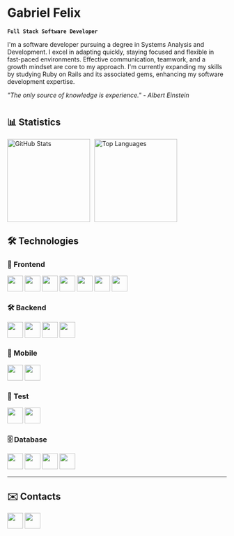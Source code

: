 # Gabriel Felix

**`Full Stack Software Developer`**

I'm a software developer pursuing a degree in Systems Analysis and Development. I excel in adapting quickly, staying focused and flexible in fast-paced environments. Effective communication, teamwork, and a growth mindset are core to my approach. I'm currently expanding my skills by studying Ruby on Rails and its associated gems, enhancing my software development expertise.


_"The only source of knowledge is experience." - Albert Einstein_

#


## 📊 Statistics

<img
    alt="GitHub Stats"
    height="190"
    style="padding-right: 10px;"
    src="https://github-readme-stats-pearl-nine-64.vercel.app/api?username=gabrielfel1x&show_icons=true&theme=catppuccin_latte&include_all_commits=true&count_private=true&cache_seconds=1800&locale=pt-br"
/><img
    alt="Top Languages"
    height="190"
    src="https://github-readme-stats-pearl-nine-64.vercel.app/api/top-langs/?username=gabrielfel1x&theme=catppuccin_latte&layout=compact&custom_title=Tecnologias&count_private=true&langs_count=9&cache_seconds=1800"
/>

## 🛠️ Technologies

### 🎨 Frontend

<p>
<img src="https://img.shields.io/badge/HTML-red?style=for-the-badge&logo=html5&logoColor=white" height="36"/>
<img src="https://img.shields.io/badge/CSS3-blue?style=for-the-badge&logo=css3&logoColor=white" height="36"/>
<img src="https://img.shields.io/badge/JavaScript-yellow?style=for-the-badge&logo=javascript&logoColor=white" height="36"/>
<img src="https://img.shields.io/badge/TypeScript-blue?style=for-the-badge&logo=typescript&logoColor=white" height="36"/>
<img src="https://img.shields.io/badge/React-61DAFB?style=for-the-badge&logo=react&logoColor=black" height="36"/>
<img src="https://img.shields.io/badge/Next.js-black?style=for-the-badge&logo=nextdotjs&logoColor=white" height="36"/>
<img src="https://img.shields.io/badge/Vue.js-4FC08D?style=for-the-badge&logo=vue.js&logoColor=white" height="36"/>
</p>

### 🛠️ Backend

<p>
<img src="https://img.shields.io/badge/Java-ED8B00?style=for-the-badge&logo=openjdk&logoColor=white" height="36"/>
<img src="https://img.shields.io/badge/Spring_Boot-6DB33F?style=for-the-badge&logo=springboot&logoColor=white" height="36"/>
<img src="https://img.shields.io/badge/Django-092E20?style=for-the-badge&logo=django&logoColor=green" height="36"/>
<img src="https://img.shields.io/badge/Flask-000000?style=for-the-badge&logo=Flask&logoColor=white" height="36"/>
</p>

### 📱 Mobile
<p>
<img src="https://img.shields.io/badge/React_Native-61DAFB?style=for-the-badge&logo=react&logoColor=black" height="36"/>
<img src="https://img.shields.io/badge/Expo-000020?style=for-the-badge&logo=expo&logoColor=white" height="36"/>
</p>

### 🧪 Test
<p>
<img src="https://img.shields.io/badge/Jest-C21325?style=for-the-badge&logo=jest&logoColor=white" height="36"/>
<img src="https://img.shields.io/badge/Testing_Library-E33332?style=for-the-badge&logo=testing-library&logoColor=white" height="36"/>
</p>

### 🗄️ Database

<p>
<img src="https://img.shields.io/badge/PostgreSQL-336791?style=for-the-badge&logo=postgresql&logoColor=white" height="36"/>
<img src="https://img.shields.io/badge/MySQL-4479A1?style=for-the-badge&logo=mysql&logoColor=white" height="36"/>
<img src="https://img.shields.io/badge/Firebase-FFCA28?style=for-the-badge&logo=firebase&logoColor=black" height="36"/>
<img src="https://img.shields.io/badge/MongoDB-47A248?style=for-the-badge&logo=mongodb&logoColor=white" height="36"/>
</p>

---

## ✉️ Contacts

<p>
<a href = mailto:gabrielfelxx@gmail.com" target="_blank"><img src="https://img.shields.io/badge/-Gmail-%23990000?style=for-the-badge&logo=gmail&logoColor=white" height="36"></a>
<a href="https://www.linkedin.com/in/gabrielfel1x" target="_blank"><img src="https://img.shields.io/badge/-LinkedIn-%230077B5?style=for-the-badge&logo=linkedin&logoColor=white" height="36"></a>
</p>
